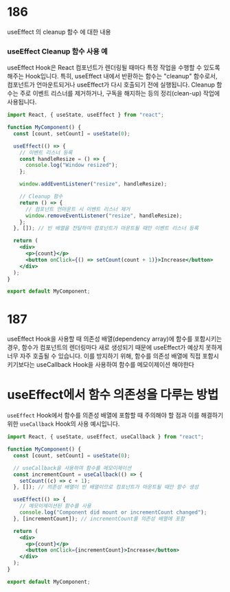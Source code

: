# 186

useEffect 의 cleanup 함수 에 대한 내용

### useEffect Cleanup 함수 사용 예

useEffect Hook은 React 컴포넌트가 렌더링될 때마다 특정 작업을 수행할 수 있도록 해주는 Hook입니다. 특히, useEffect 내에서 반환하는 함수는 "cleanup" 함수로서, 컴포넌트가 언마운트되거나 useEffect가 다시 호출되기 전에 실행됩니다. Cleanup 함수는 주로 이벤트 리스너를 제거하거나, 구독을 해지하는 등의 정리(clean-up) 작업에 사용됩니다.

```jsx
import React, { useState, useEffect } from "react";

function MyComponent() {
  const [count, setCount] = useState(0);

  useEffect(() => {
    // 이벤트 리스너 등록
    const handleResize = () => {
      console.log("Window resized");
    };

    window.addEventListener("resize", handleResize);

    // Cleanup 함수
    return () => {
      // 컴포넌트 언마운트 시 이벤트 리스너 제거
      window.removeEventListener("resize", handleResize);
    };
  }, []); // 빈 배열을 전달하여 컴포넌트가 마운트될 때만 이벤트 리스너 등록

  return (
    <div>
      <p>{count}</p>
      <button onClick={() => setCount(count + 1)}>Increase</button>
    </div>
  );
}

export default MyComponent;
```

# 187

useEffect Hook을 사용할 때 의존성 배열(dependency array)에 함수를 포함시키는 경우, 함수가 컴포넌트의 렌더링마다 새로 생성되기 때문에 useEffect가 예상치 못하게 너무 자주 호출될 수 있습니다. 이를 방지하기 위해, 함수를 의존성 배열에 직접 포함시키기보다는 useCallback Hook을 사용하여 함수를 메모이제이션 해야한다

# useEffect에서 함수 의존성을 다루는 방법

`useEffect` Hook에서 함수를 의존성 배열에 포함할 때 주의해야 할 점과 이를 해결하기 위한 `useCallback` Hook의 사용 예시입니다.

```jsx
import React, { useState, useEffect, useCallback } from "react";

function MyComponent() {
  const [count, setCount] = useState(0);

  // useCallback을 사용하여 함수를 메모이제이션
  const incrementCount = useCallback(() => {
    setCount((c) => c + 1);
  }, []); // 의존성 배열이 빈 배열이므로 컴포넌트가 마운트될 때만 함수 생성

  useEffect(() => {
    // 메모이제이션된 함수를 사용
    console.log("Component did mount or incrementCount changed");
  }, [incrementCount]); // incrementCount를 의존성 배열에 포함

  return (
    <div>
      <p>{count}</p>
      <button onClick={incrementCount}>Increase</button>
    </div>
  );
}

export default MyComponent;
```
